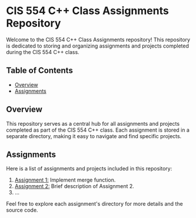 # CIS 554 C++ Class Assignments Repository

Welcome to the CIS 554 C++ Class Assignments repository! This repository is dedicated to storing and organizing assignments and projects completed during the CIS 554 C++ class.

## Table of Contents

- [Overview](#overview)
- [Assignments](#assignments)

## Overview

This repository serves as a central hub for all assignments and projects completed as part of the CIS 554 C++ class. Each assignment is stored in a separate directory, making it easy to navigate and find specific projects.

## Assignments

Here is a list of assignments and projects included in this repository:

1. [Assignment 1:](https://github.com/Jitu0110/CIS554_OOP_Cpp/tree/main/Assignment1) Implement merge function.
2. [Assignment 2:](link_to_assignment_2) Brief description of Assignment 2.
3. ...

Feel free to explore each assignment's directory for more details and the source code.
